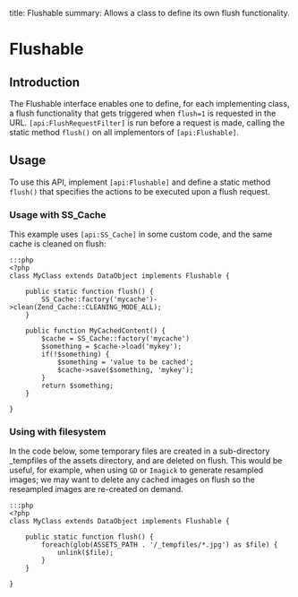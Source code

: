 title: Flushable
summary: Allows a class to define its own flush functionality.
 
# Flushable

## Introduction

The Flushable interface enables one to define, for each implementing class, a flush functionality that gets triggered when `flush=1` is requested in the URL.
`[api:FlushRequestFilter]` is run before a request is made, calling the static method `flush()` on all
implementors of `[api:Flushable]`.

## Usage

To use this API, implement `[api:Flushable]` and define a static method `flush()` that specifies the actions to be executed upon a flush request.

### Usage with SS_Cache

This example uses `[api:SS_Cache]` in some custom code, and the same cache is cleaned on flush:

	:::php
	<?php
	class MyClass extends DataObject implements Flushable {
	
		public static function flush() {
			SS_Cache::factory('mycache')->clean(Zend_Cache::CLEANING_MODE_ALL);
		}
	
		public function MyCachedContent() {
			$cache = SS_Cache::factory('mycache')
			$something = $cache->load('mykey');
			if(!$something) {
				$something = 'value to be cached';
				$cache->save($something, 'mykey');
			}
			return $something;
		}
	
	}

### Using with filesystem

In the code below, some temporary files are created in a sub-directory _tempfiles of the assets directory, and are deleted on flush. This would be useful, for example, when using `GD` or `Imagick` to generate resampled images; we may want to delete any cached images on flush so the reseampled images are re-created on demand.

	:::php
	<?php
	class MyClass extends DataObject implements Flushable {
	
		public static function flush() {
			foreach(glob(ASSETS_PATH . '/_tempfiles/*.jpg') as $file) {
				unlink($file);
			}
		}
	
	}

